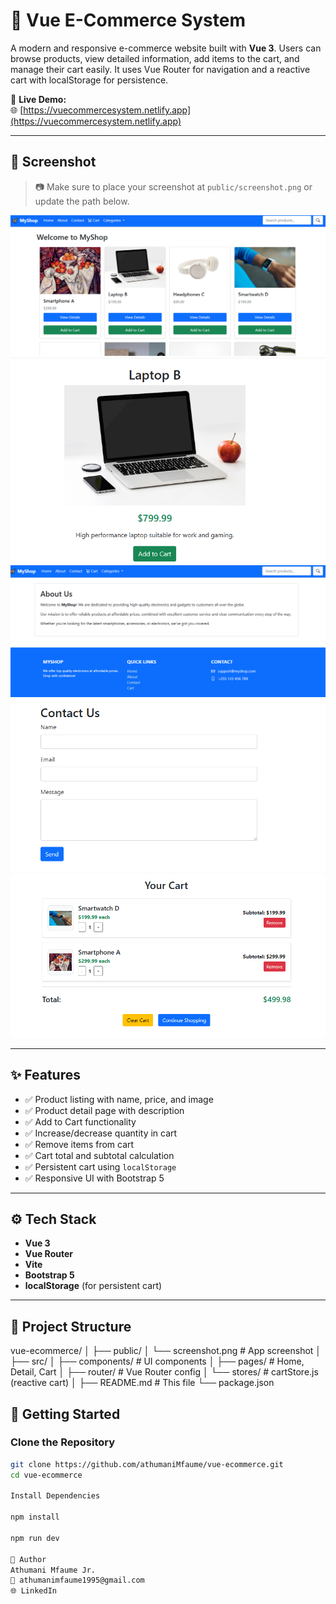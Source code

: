 # 🛒 Vue E-Commerce System

A modern and responsive e-commerce website built with **Vue 3**. Users can browse products, view detailed information, add items to the cart, and manage their cart easily. It uses Vue Router for navigation and a reactive cart with localStorage for persistence.

🔗 **Live Demo:**  
🌐 [https://vuecommercesystem.netlify.app](https://vuecommercesystem.netlify.app)

---

## 📸 Screenshot

> 📷 Make sure to place your screenshot at `public/screenshot.png` or update the path below.

![Screenshot](public/c1.PNG)
![Screenshot](public/c2.PNG)
![Screenshot](public/c3.PNG)
![Screenshot](public/c4.PNG)
![Screenshot](public/c5.PNG)

---

## ✨ Features

- ✅ Product listing with name, price, and image
- ✅ Product detail page with description
- ✅ Add to Cart functionality
- ✅ Increase/decrease quantity in cart
- ✅ Remove items from cart
- ✅ Cart total and subtotal calculation
- ✅ Persistent cart using `localStorage`
- ✅ Responsive UI with Bootstrap 5

---

## ⚙️ Tech Stack

- **Vue 3**
- **Vue Router**
- **Vite**
- **Bootstrap 5**
- **localStorage** (for persistent cart)

---

## 📁 Project Structure

vue-ecommerce/
│
├── public/
│ └── screenshot.png # App screenshot
│
├── src/
│ ├── components/ # UI components
│ ├── pages/ # Home, Detail, Cart
│ ├── router/ # Vue Router config
│ └── stores/ # cartStore.js (reactive cart)
│
├── README.md # This file
└── package.json

## 🚀 Getting Started

### Clone the Repository

```bash
git clone https://github.com/athumaniMfaume/vue-ecommerce.git
cd vue-ecommerce

Install Dependencies

npm install

npm run dev

👤 Author
Athumani Mfaume Jr.
📧 athumanimfaume1995@gmail.com
🌐 LinkedIn
```
